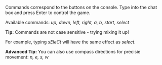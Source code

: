 Commands correspond to the buttons on the console.  Type into the chat box and press Enter to control the game.

Available commands: *up, down, left, right, a, b, start, select*

**Tip:** Commands are not case sensitive - trying mixing it up!

For example, typing *sEleCt* will have the same effect as *select*.

**Advanced Tip:** You can also use compass directions for precisie movement: *n, e, s, w*